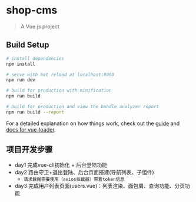 # shop-cms

> A Vue.js project

## Build Setup

``` bash
# install dependencies
npm install

# serve with hot reload at localhost:8080
npm run dev

# build for production with minification
npm run build

# build for production and view the bundle analyzer report
npm run build --report
```

For a detailed explanation on how things work, check out the [guide](http://vuejs-templates.github.io/webpack/) and [docs for vue-loader](http://vuejs.github.io/vue-loader).



## 项目开发步骤
- day1 完成vue-cli初始化 + 后台登陆功能
- day2 路由守卫+退出登陆、后台页面搭建(导航列表、子组件)
  - `请求数据需要使用（axios拦截器）带着token信息`
- day3 完成用户列表页面(users.vue)：列表渲染、面包屑、查询功能、分页功能
